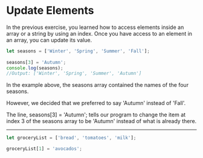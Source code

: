 # Update Elements
In the previous exercise, you learned how to access elements inside an array or a string by using an index. Once you have access to an element in an array, you can update its value.

```js
let seasons = ['Winter', 'Spring', 'Summer', 'Fall'];
 
seasons[3] = 'Autumn';
console.log(seasons); 
//Output: ['Winter', 'Spring', 'Summer', 'Autumn']
```
In the example above, the seasons array contained the names of the four seasons.

However, we decided that we preferred to say 'Autumn' instead of 'Fall'.

The line, seasons[3] = 'Autumn'; tells our program to change the item at index 3 of the seasons array to be 'Autumn' instead of what is already there.

***

```js
let groceryList = ['bread', 'tomatoes', 'milk'];

groceryList[1] = 'avocados';
```
